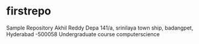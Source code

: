 # firstrepo
Sample Repository
Akhil Reddy Depa 141/a, srinilaya town ship, badangpet, Hyderabad -500058
Undergraduate course computerscience
